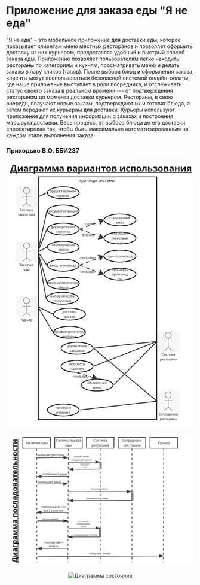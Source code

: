 # Приложение для заказа еды "Я не еда"
"Я не еда" – это мобильное приложение для доставки еды, которое показывает клиентам меню местных ресторанов и позволяет оформить доставку из них курьером, предоставляя удобный и быстрый способ заказа еды. Приложение позволяет пользователям легко находить рестораны по категориям и кухням, просматривать меню и делать заказы в пару кликов (тапов). После выбора блюд и оформления заказа, клиенты могут воспользоваться безопасной системой онлайн-оплаты, где наше приложение выступает в роли посредника, и отслеживать статус своего заказа в реальном времени --- от подтверждения рестораном до момента доставки курьером. Рестораны, в свою очередь, получают новые заказы, подтверждают их и готовят блюда, а затем передают их курьерам для доставки. Курьеры используют приложение для получения информации о заказах и построения маршрута доставки. Весь процесс, от выбора блюда до его доставки, спроектирован так, чтобы быть максимально автоматизированным на каждом этапе выполнения заказа.

### Приходько В.О. ББИ237

<p align="center">
  <img src="https://github.com/voaad/TechProg3/blob/main/Диаграмма%20вариантов%20использования.png?raw=true?raw=true" alt="Диаграмма вариантов использования" width="777"/>
</p>

<p align="center">
  <img src="https://github.com/voaad/TechProg3/blob/main/Диаграмма%20последовательности.png?raw=true?raw=true" alt="Диаграмма последовательности" width="777"/>
</p>

<p align="center">
  <img src="https://github.com/voaad/TechProg3/blob/main/Диаграмма%20состояний.png?raw=true?raw=true?raw=true" alt="Диаграмма состояний" width="777"/>
</p>
